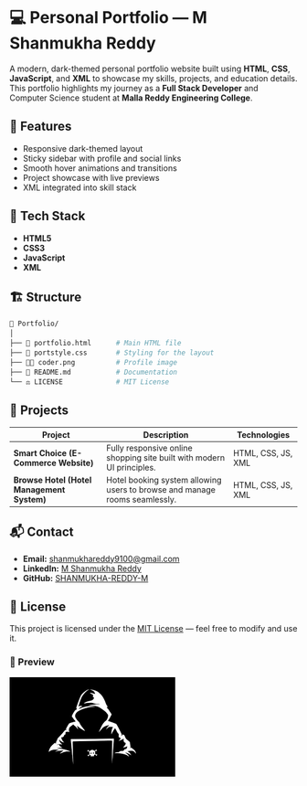 # 💻 Personal Portfolio — M Shanmukha Reddy

A modern, dark-themed personal portfolio website built using **HTML**, **CSS**, **JavaScript**, and **XML** to showcase my skills, projects, and education details.  
This portfolio highlights my journey as a **Full Stack Developer** and Computer Science student at **Malla Reddy Engineering College**.

## 🚀 Features

- Responsive dark-themed layout
- Sticky sidebar with profile and social links
- Smooth hover animations and transitions
- Project showcase with live previews
- XML integrated into skill stack

## 🧠 Tech Stack

- **HTML5**
- **CSS3**
- **JavaScript**
- **XML**

## 🏗️ Structure

```bash
📁 Portfolio/
│
├── 📄 portfolio.html      # Main HTML file
├── 🎨 portstyle.css       # Styling for the layout
├── 🧑‍💻 coder.png          # Profile image
├── 📄 README.md           # Documentation
└── ⚖️ LICENSE             # MIT License
```

## 🧩 Projects

| Project | Description | Technologies |
|----------|--------------|--------------|
| **Smart Choice (E-Commerce Website)** | Fully responsive online shopping site built with modern UI principles. | HTML, CSS, JS, XML |
| **Browse Hotel (Hotel Management System)** | Hotel booking system allowing users to browse and manage rooms seamlessly. | HTML, CSS, JS, XML |

## 📬 Contact

- **Email:** [shanmukhareddy9100@gmail.com](mailto:shanmukhareddy9100@gmail.com)  
- **LinkedIn:** [M Shanmukha Reddy](https://www.linkedin.com/in/m-shanmukha-reddy-28a25638b/)  
- **GitHub:** [SHANMUKHA-REDDY-M](https://github.com/SHANMUKHA-REDDY-M)  

## 📜 License

This project is licensed under the [MIT License](./LICENSE) — feel free to modify and use it.

### 🌟 Preview
![Portfolio Preview](coder.png)
